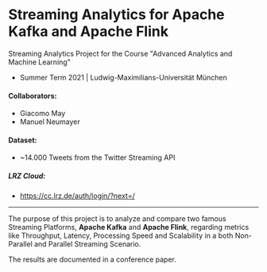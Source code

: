 # Streaming Analytics for Apache Kafka and Apache Flink
Streaming Analytics Project for the Course "Advanced Analytics and Machine Learning"
- Summer Term 2021 | Ludwig-Maximilians-Universität München

#### Collaborators:
- Giacomo May
- Manuel Neumayer

#### Dataset:
- ~14.000 Tweets from the Twitter Streaming API

##### LRZ Cloud:
-  https://cc.lrz.de/auth/login/?next=/

<hr>

The purpose of this project is to analyze and compare two famous Streaming Platforms, **Apache Kafka** and **Apache Flink**, regarding metrics like Throughput, Latency, Processing Speed and Scalability in a both Non-Parallel and Parallel Streaming Scenario.

The results are documented in a conference paper.
